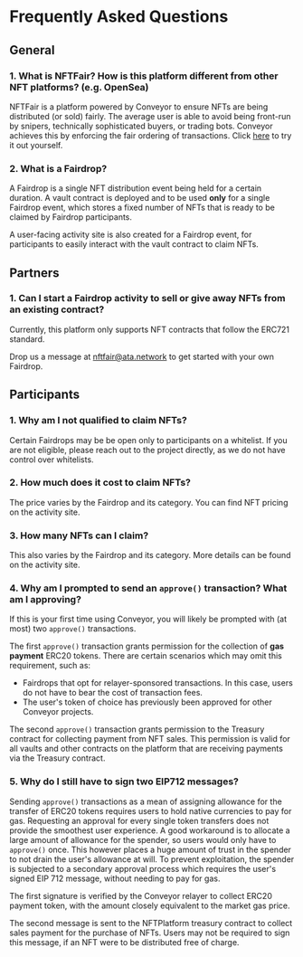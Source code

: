 # Frequently Asked Questions

## General

### **1. What is NFTFair? How is this platform different from other NFT platforms? (e.g. OpenSea)**

NFTFair is a platform powered by Conveyor to ensure NFTs are being distributed (or sold) fairly. The average user is able to avoid being front-run by snipers, technically sophisticated buyers, or trading bots. Conveyor achieves this by enforcing the fair ordering of transactions. Click [here](https://www.ata.network/conveyor) to try it out yourself. 

### **2. What is a Fairdrop?**

A Fairdrop is a single NFT distribution event being held for a certain duration. A vault contract is deployed and to be used **only** for a single Fairdrop event, which stores a fixed number of NFTs that is ready to be claimed by Fairdrop participants.

A user-facing activity site is also created for a Fairdrop event, for participants to easily interact with the vault contract to claim NFTs.

## Partners

### **1. Can I start a Fairdrop activity to sell or give away NFTs from an existing contract?**

Currently, this platform only supports NFT contracts that follow the ERC721 standard.

Drop us a message at [nftfair@ata.network](mailto:nftfair@ata.network) to get started with your own Fairdrop. 

## Participants

### **1. Why am I not qualified to claim NFTs?**

Certain Fairdrops may be be open only to participants on a whitelist. If you are not eligible, please reach out to the project directly, as we do not have control over whitelists.

### **2. How much does it cost to claim NFTs?**

The price varies by the Fairdrop and its category. You can find NFT pricing on the activity site.

### **3. How many NFTs can I claim?**

This also varies by the Fairdrop and its category. More details can be found on the activity site.

### **4. Why am I prompted to send an `approve()` transaction? What am I approving?**

If this is your first time using Conveyor, you will likely be prompted with (at most) two `approve()` transactions.

The first `approve()` transaction grants permission for the collection of **gas payment** ERC20 tokens. There are certain scenarios which may omit this requirement, such as:

- Fairdrops that opt for relayer-sponsored transactions. In this case, users do not have to bear the cost of transaction fees.
- The user's token of choice has previously been approved for other Conveyor projects.

The second `approve()` transaction grants permission to the Treasury contract for collecting payment from NFT sales. This permission is valid for all vaults and other contracts on the platform that are receiving payments via the Treasury contract.

### **5. Why do I still have to sign two EIP712 messages?**

Sending `approve()` transactions as a mean of assigning allowance for the transfer of ERC20 tokens requires users to hold native currencies to pay for gas. Requesting an approval for every single token transfers does not provide the smoothest user experience. A good workaround is to allocate a large amount of allowance for the spender, so users would only have to `approve()` once. This however places a huge amount of trust in the spender to not drain the user's allowance at will. To prevent exploitation, the spender is subjected to a secondary approval process which requires the user's signed EIP 712 message, without needing to pay for gas.

The first signature is verified by the Conveyor relayer to collect ERC20 payment token, with the amount closely equivalent to the market gas price.

The second message is sent to the NFTPlatform treasury contract to collect sales payment for the purchase of NFTs. Users may not be required to sign this message, if an NFT were to be distributed free of charge.

<!-- ### **9. Some random question**

*Lorem Ipsum is simply dummy text of the printing and typesetting industry. Lorem Ipsum has been the industry's standard dummy text ever since the 1500s, when an unknown printer took a galley of type and scrambled it to make a type specimen book. It has survived not only five centuries, but also the leap into electronic typesetting, remaining essentially unchanged. It was popularised in the 1960s with the release of Letraset sheets containing Lorem Ipsum passages, and more recently with desktop publishing software like Aldus PageMaker including versions of Lorem Ipsum* -->
